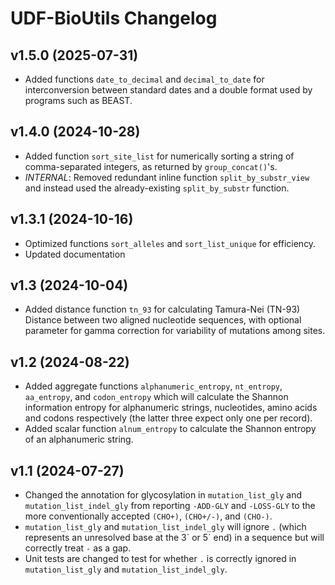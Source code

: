 # UDF-BioUtils Changelog #

## v1.5.0 (2025-07-31) ##

- Added functions `date_to_decimal` and `decimal_to_date` for interconversion between standard dates and a double format used by programs such as BEAST.

## v1.4.0 (2024-10-28) ##

- Added function `sort_site_list` for numerically sorting a string of comma-separated integers, as returned by `group_concat()`'s.
- _INTERNAL_: Removed redundant inline function `split_by_substr_view` and instead used the already-existing `split_by_substr` function.

## v1.3.1 (2024-10-16) ##

- Optimized functions `sort_alleles` and `sort_list_unique` for efficiency.
- Updated documentation

## v1.3 (2024-10-04) ##

- Added distance function `tn_93` for calculating Tamura-Nei (TN-93) Distance  between two aligned nucleotide sequences, with optional parameter for gamma correction for variability of mutations among sites.

## v1.2 (2024-08-22) ##

- Added aggregate functions `alphanumeric_entropy`, `nt_entropy`, `aa_entropy`, and `codon_entropy` which will calculate the Shannon information entropy for alphanumeric strings, nucleotides, amino acids and codons respectively (the latter three expect only one per record).
- Added scalar function `alnum_entropy` to calculate the Shannon entropy of an alphanumeric string.

## v1.1 (2024-07-27) ##

- Changed the annotation for glycosylation in `mutation_list_gly` and `mutation_list_indel_gly` from reporting `-ADD-GLY` and `-LOSS-GLY` to the more conventionally accepted `(CHO+)`, `(CHO+/-)`, and `(CHO-)`.
- `mutation_list_gly` and `mutation_list_indel_gly` will ignore `.` (which represents an unresolved base at the 3\` or 5\` end) in a sequence but will correctly treat `-` as a gap.
- Unit tests are changed to test for whether `.` is correctly ignored in `mutation_list_gly` and `mutation_list_indel_gly`.
